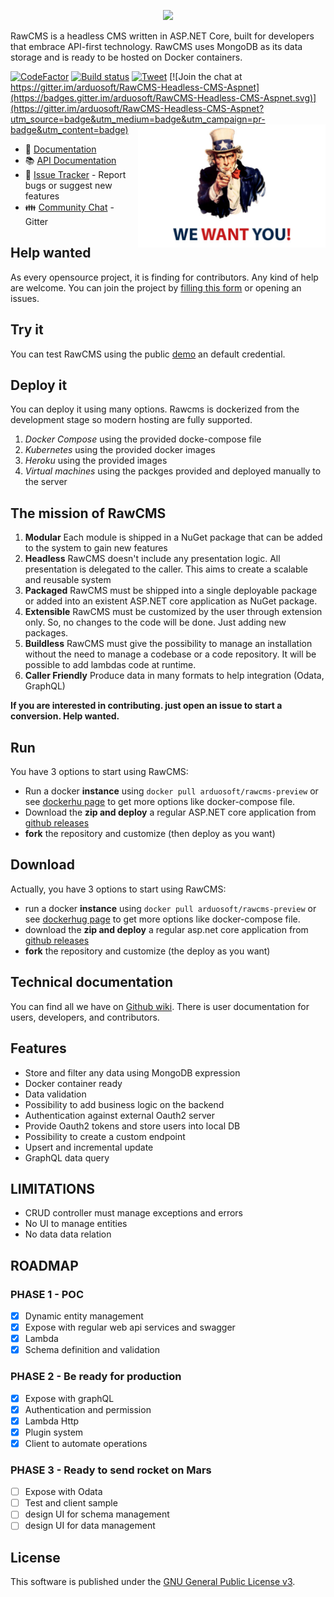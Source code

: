 <p align="center">
  <img  src="https://github.com/arduosoft/RawCMS/blob/develop/asset/logo_horizzontal.png?raw=true">
 </p>

RawCMS is a headless CMS written in ASP.NET Core, built for developers that embrace API-first technology. RawCMS uses MongoDB as its data storage and is ready to be hosted on Docker containers.

[![CodeFactor](https://www.codefactor.io/repository/github/arduosoft/rawcms/badge?style=flat-square)](https://www.codefactor.io/repository/github/arduosoft/rawcms/)
[![Build status](https://ci.appveyor.com/api/projects/status/65b7mnf0bop393u7/branch/develop?svg=true)](https://ci.appveyor.com/project/zeppaman/rawcms)
[![Tweet](https://img.shields.io/twitter/url/http/shields.io.svg?style=social)](https://twitter.com/intent/tweet?text=Discover%20RawCMS%20a%20free%20opensource%20Headless%20CMS%20Based%20on%20AspnetCore%20and%20MongoDB%204&url=https://github.com/arduosoft/RawCMS&hashtags=CMS,Headless,AspnetCore,developer,opensource) [![Join the chat at https://gitter.im/arduosoft/RawCMS-Headless-CMS-Aspnet](https://badges.gitter.im/arduosoft/RawCMS-Headless-CMS-Aspnet.svg)](https://gitter.im/arduosoft/RawCMS-Headless-CMS-Aspnet?utm_source=badge&utm_medium=badge&utm_campaign=pr-badge&utm_content=badge)
 <a href="https://forms.gle/dddbHWzcxypN9rpx9"><img src="https://github.com/arduosoft/RawCMS/blob/master/asset/wantsyou.jpg?raw=true" width=300 align="right" /></a>

- 📖 [Documentation](https://rawcms.readthedocs.io/)
- 📚 [API Documentation](https://raw.githubusercontent.com/arduosoft/RawCMS/master/docs/RawCMS.postman_collection.json)
- 🐞 [Issue Tracker](https://github.com/arduosoft/RawCMS/issues) - Report bugs or suggest new features
- 👪 [Community Chat](https://gitter.im/arduosoft/RawCMS-Headless-CMS-Aspnet) - Gitter

## Help wanted
As every opensource project, it is finding for contributors. Any kind of help are welcome. You can join the project  by [filling this form](https://forms.gle/dddbHWzcxypN9rpx9) or opening an issues. 

## Try it
You can test RawCMS using the public [demo](http://rawcms-demo.herokuapp.com/) an default credential.

## Deploy it

You can deploy it using many options. Rawcms is dockerized from the development stage so modern hosting are fully supported.

1. *Docker Compose* using the provided docke-compose file 
2. *Kubernetes* using the provided docker images
3. *Heroku* using the provided images
4. *Virtual machines* using the packges provided and deployed manually to the server



## The mission of RawCMS

1. **Modular** Each module is shipped in a NuGet package that can be added to the system to gain new features
2. **Headless** RawCMS doesn't include any presentation logic. All presentation is delegated to the caller. This aims to create a scalable and reusable system
3. **Packaged** RawCMS must be shipped into a single deployable package or added into an existent ASP.NET core application as NuGet package.
4. **Extensible** RawCMS must be customized by the user through extension only. So, no changes to the code will be done. Just adding new packages.
5. **Buildless** RawCMS must give the possibility to manage an installation without the need to manage a codebase or a code repository. It will be possible to add lambdas code at runtime.
6. **Caller Friendly** Produce data in many formats to help integration (Odata, GraphQL)

****If you are interested in contributing. just open an issue to start a conversion. Help wanted.****

## Run

You have 3 options to start using RawCMS:

- Run a docker **instance** using `docker pull arduosoft/rawcms-preview` or see [dockerhu page](https://hub.docker.com/r/arduosoft/rawcms-preview) to get more options like docker-compose file.
- Download the **zip and deploy** a regular ASP.NET core application from [github releases](https://github.com/arduosoft/RawCMS/releases)
- **fork** the repository and customize (then deploy as you want)

## Download

Actually, you have 3 options to start using RawCMS:

- run a docker **instance** using `docker pull arduosoft/rawcms-preview` or see [dockerhug page](https://hub.docker.com/r/arduosoft/rawcms-preview) to get more options like docker-compose file.
- download the **zip and deploy** a regular asp.net core application from [github releases](https://github.com/arduosoft/RawCMS/releases)
- **fork** the repository and customize (the deploy as you want)

## Technical documentation

You can find all we have on [Github wiki](https://github.com/arduosoft/RawCMS/wiki). There is user documentation for users, developers, and contributors.

## Features

- Store and filter any data using MongoDB expression
- Docker container ready
- Data validation
- Possibility to add business logic on the backend
- Authentication against external Oauth2 server
- Provide Oauth2 tokens and store users into local DB
- Possibility to create a custom endpoint
- Upsert and incremental update
- GraphQL data query

## LIMITATIONS

- CRUD controller must manage exceptions and errors
- No UI to manage entities
- No data data relation

## ROADMAP

### PHASE 1 - POC

- [x] Dynamic entity management
- [x] Expose with regular web api services and swagger
- [x] Lambda
- [x] Schema definition and validation

### PHASE 2 - Be ready for production

- [x] Expose with graphQL
- [x] Authentication and permission
- [x] Lambda Http
- [x] Plugin system
- [x] Client to automate operations

### PHASE 3 - Ready to send rocket on Mars

- [ ] Expose with Odata
- [ ] Test and client sample
- [ ] design UI for schema management
- [ ] design UI for data management

## License

This software is published under the [GNU General Public License v3](https://github.com/arduosoft/RawCMS/blob/develop/LICENSE).


